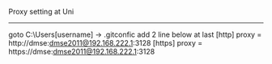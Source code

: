 Proxy setting at Uni
_______________________

goto C:\Users\[username]  -> .gitconfic
add 2 line below at last
  [http] proxy = http://dmse:dmse2011@192.168.222.1:3128 
  [https] proxy = https://dmse:dmse2011@192.168.222.1:3128
